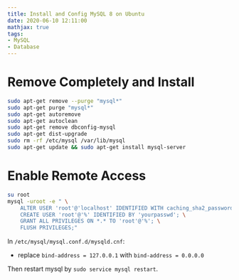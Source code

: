 ```yaml
---
title: Install and Config MySQL 8 on Ubuntu
date: 2020-06-10 12:11:00
mathjax: true
tags:
- MySQL
- Database
---
```


# Remove Completely and Install
```bash
sudo apt-get remove --purge "mysql*"
sudo apt-get purge "mysql*"
sudo apt-get autoremove
sudo apt-get autoclean
sudo apt-get remove dbconfig-mysql
sudo apt-get dist-upgrade
sudo rm -rf /etc/mysql /var/lib/mysql
sudo apt-get update && sudo apt-get install mysql-server
```

# Enable Remote Access
```bash
su root
mysql -uroot -e " \
    ALTER USER 'root'@'localhost' IDENTIFIED WITH caching_sha2_password BY 'yourpasswd'; \
    CREATE USER 'root'@'%' IDENTIFIED BY 'yourpasswd'; \
    GRANT ALL PRIVILEGES ON *.* TO 'root'@'%'; \
    FLUSH PRIVILEGES;"
```
In `/etc/mysql/mysql.conf.d/mysqld.cnf`:
* replace `bind-address = 127.0.0.1` with `bind-address = 0.0.0.0`

Then restart mysql by `sudo service mysql restart`.